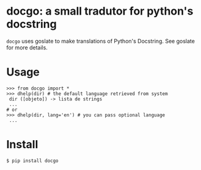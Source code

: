 docgo: a small tradutor for python's docstring
===============================================

``docgo`` uses goslate to make translations of Python's Docstring.
See goslate for more details.

Usage
=====
```
>>> from docgo import *
>>> dhelp(dir) # the default language retrieved from system
 dir ([objeto]) -> lista de strings
 ...
# or
>>> dhelp(dir, lang='en') # you can pass optional language
 ...
 ```

Install
=======

 ```
 $ pip install docgo
 ```
